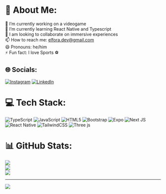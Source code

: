 # 💫 About Me:
🔭 I’m currently working on a videogame<br>🌱 I’m currently learning React Native and Typescript<br>👯 I am looking to collaborate on immersive experiences<br>📫 How to reach me: elfora.dev@gmail.com<br>😄 Pronouns: he/him<br>⚡ Fun fact: I love Sports ⚽


## 🌐 Socials:
[![Instagram](https://img.shields.io/badge/Instagram-%23E4405F.svg?logo=Instagram&logoColor=white)](https://instagram.com/elfora.dev) [![LinkedIn](https://img.shields.io/badge/LinkedIn-%230077B5.svg?logo=linkedin&logoColor=white)](https://linkedin.com/in/angel-delgado-dev) 

# 💻 Tech Stack:
![TypeScript](https://img.shields.io/badge/typescript-%23007ACC.svg?style=for-the-badge&logo=typescript&logoColor=white) ![JavaScript](https://img.shields.io/badge/javascript-%23323330.svg?style=for-the-badge&logo=javascript&logoColor=%23F7DF1E) ![HTML5](https://img.shields.io/badge/html5-%23E34F26.svg?style=for-the-badge&logo=html5&logoColor=white) ![Bootstrap](https://img.shields.io/badge/bootstrap-%238511FA.svg?style=for-the-badge&logo=bootstrap&logoColor=white) ![Expo](https://img.shields.io/badge/expo-1C1E24?style=for-the-badge&logo=expo&logoColor=#D04A37) ![Next JS](https://img.shields.io/badge/Next-black?style=for-the-badge&logo=next.js&logoColor=white) ![React Native](https://img.shields.io/badge/react_native-%2320232a.svg?style=for-the-badge&logo=react&logoColor=%2361DAFB) ![TailwindCSS](https://img.shields.io/badge/tailwindcss-%2338B2AC.svg?style=for-the-badge&logo=tailwind-css&logoColor=white) ![Three js](https://img.shields.io/badge/threejs-black?style=for-the-badge&logo=three.js&logoColor=white)
# 📊 GitHub Stats:
![](https://github-readme-stats.vercel.app/api?username=ForaAngel&theme=dark&hide_border=false&include_all_commits=true&count_private=true)<br/>
![](https://github-readme-streak-stats.herokuapp.com/?user=ForaAngel&theme=dark&hide_border=false)<br/>
![](https://github-readme-stats.vercel.app/api/top-langs/?username=ForaAngel&theme=dark&hide_border=false&include_all_commits=true&count_private=true&layout=compact)

---
[![](https://visitcount.itsvg.in/api?id=ForaAngel&icon=2&color=8)](https://visitcount.itsvg.in)

<!-- Proudly created with GPRM ( https://gprm.itsvg.in ) -->
